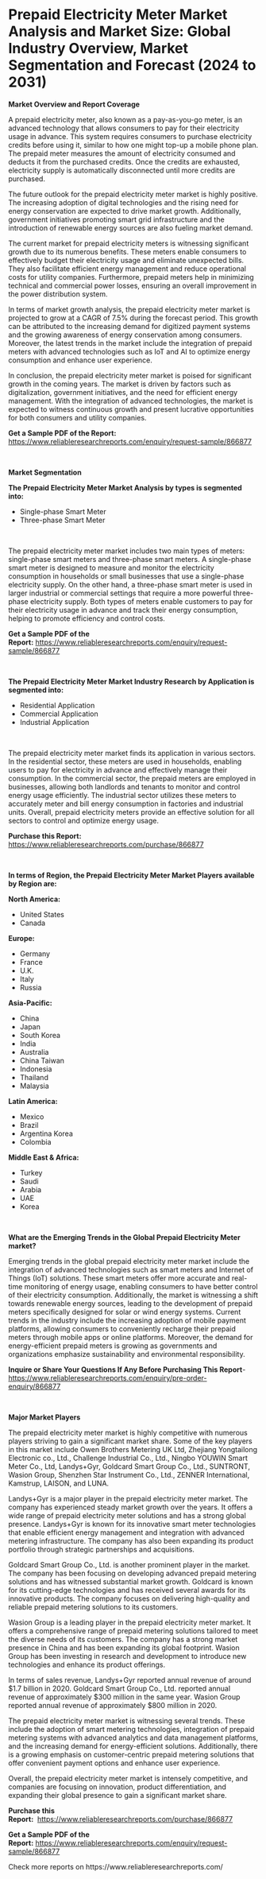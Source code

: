 <p><h1>Prepaid Electricity Meter Market Analysis and Market Size: Global Industry Overview, Market Segmentation and Forecast (2024 to 2031)</h1></p><p><strong>Market Overview and Report Coverage</strong></p>
<p><p>A prepaid electricity meter, also known as a pay-as-you-go meter, is an advanced technology that allows consumers to pay for their electricity usage in advance. This system requires consumers to purchase electricity credits before using it, similar to how one might top-up a mobile phone plan. The prepaid meter measures the amount of electricity consumed and deducts it from the purchased credits. Once the credits are exhausted, electricity supply is automatically disconnected until more credits are purchased.</p><p>The future outlook for the prepaid electricity meter market is highly positive. The increasing adoption of digital technologies and the rising need for energy conservation are expected to drive market growth. Additionally, government initiatives promoting smart grid infrastructure and the introduction of renewable energy sources are also fueling market demand.</p><p>The current market for prepaid electricity meters is witnessing significant growth due to its numerous benefits. These meters enable consumers to effectively budget their electricity usage and eliminate unexpected bills. They also facilitate efficient energy management and reduce operational costs for utility companies. Furthermore, prepaid meters help in minimizing technical and commercial power losses, ensuring an overall improvement in the power distribution system.</p><p>In terms of market growth analysis, the prepaid electricity meter market is projected to grow at a CAGR of 7.5% during the forecast period. This growth can be attributed to the increasing demand for digitized payment systems and the growing awareness of energy conservation among consumers. Moreover, the latest trends in the market include the integration of prepaid meters with advanced technologies such as IoT and AI to optimize energy consumption and enhance user experience.</p><p>In conclusion, the prepaid electricity meter market is poised for significant growth in the coming years. The market is driven by factors such as digitalization, government initiatives, and the need for efficient energy management. With the integration of advanced technologies, the market is expected to witness continuous growth and present lucrative opportunities for both consumers and utility companies.</p></p>
<p><strong>Get a Sample PDF of the Report:</strong> <a href="https://www.reliableresearchreports.com/enquiry/request-sample/866877">https://www.reliableresearchreports.com/enquiry/request-sample/866877</a></p>
<p>&nbsp;</p>
<p><strong>Market Segmentation</strong></p>
<p><strong>The Prepaid Electricity Meter Market Analysis by types is segmented into:</strong></p>
<p><ul><li>Single-phase Smart Meter</li><li>Three-phase Smart Meter</li></ul></p>
<p>&nbsp;</p>
<p><p>The prepaid electricity meter market includes two main types of meters: single-phase smart meters and three-phase smart meters. A single-phase smart meter is designed to measure and monitor the electricity consumption in households or small businesses that use a single-phase electricity supply. On the other hand, a three-phase smart meter is used in larger industrial or commercial settings that require a more powerful three-phase electricity supply. Both types of meters enable customers to pay for their electricity usage in advance and track their energy consumption, helping to promote efficiency and control costs.</p></p>
<p><strong>Get a Sample PDF of the Report:</strong>&nbsp;<a href="https://www.reliableresearchreports.com/enquiry/request-sample/866877">https://www.reliableresearchreports.com/enquiry/request-sample/866877</a></p>
<p>&nbsp;</p>
<p><strong>The Prepaid Electricity Meter Market Industry Research by Application is segmented into:</strong></p>
<p><ul><li>Residential Application</li><li>Commercial Application</li><li>Industrial Application</li></ul></p>
<p>&nbsp;</p>
<p><p>The prepaid electricity meter market finds its application in various sectors. In the residential sector, these meters are used in households, enabling users to pay for electricity in advance and effectively manage their consumption. In the commercial sector, the prepaid meters are employed in businesses, allowing both landlords and tenants to monitor and control energy usage efficiently. The industrial sector utilizes these meters to accurately meter and bill energy consumption in factories and industrial units. Overall, prepaid electricity meters provide an effective solution for all sectors to control and optimize energy usage.</p></p>
<p><strong>Purchase this Report:</strong>&nbsp; <a href="https://www.reliableresearchreports.com/purchase/866877">https://www.reliableresearchreports.com/purchase/866877</a></p>
<p>&nbsp;</p>
<p><strong>In terms of Region, the Prepaid Electricity Meter Market Players available by Region are:</strong></p>
<p>
    <p> <strong> North America: </strong>
        <ul>
            <li>United States</li>
            <li>Canada</li>
        </ul>
        </p> 
    <p> <strong> Europe: </strong>
        <ul>
            <li>Germany</li>
            <li>France</li>
            <li>U.K.</li>
            <li>Italy</li>
            <li>Russia</li>
        </ul>
        </p> 
    <p> <strong> Asia-Pacific: </strong>
        <ul>
            <li>China</li>
            <li>Japan</li>
            <li>South Korea</li>
            <li>India</li>
            <li>Australia</li>
            <li>China Taiwan</li>
            <li>Indonesia</li>
            <li>Thailand</li>
            <li>Malaysia</li>
        </ul>
        </p> 
    <p> <strong> Latin America: </strong>
        <ul>
            <li>Mexico</li>
            <li>Brazil</li>
            <li>Argentina Korea</li>
            <li>Colombia</li>
        </ul>
        </p> 
    <p> <strong> Middle East & Africa: </strong>
        <ul>
            <li>Turkey</li>
            <li>Saudi</li>
            <li>Arabia</li>
            <li>UAE</li>
            <li>Korea</li>
        </ul>
    </p>
    </p>
<p>&nbsp;</p>
<p><strong>What are the Emerging Trends in the Global Prepaid Electricity Meter market?</strong></p>
<p><p>Emerging trends in the global prepaid electricity meter market include the integration of advanced technologies such as smart meters and Internet of Things (IoT) solutions. These smart meters offer more accurate and real-time monitoring of energy usage, enabling consumers to have better control of their electricity consumption. Additionally, the market is witnessing a shift towards renewable energy sources, leading to the development of prepaid meters specifically designed for solar or wind energy systems. Current trends in the industry include the increasing adoption of mobile payment platforms, allowing consumers to conveniently recharge their prepaid meters through mobile apps or online platforms. Moreover, the demand for energy-efficient prepaid meters is growing as governments and organizations emphasize sustainability and environmental responsibility.</p></p>
<p><strong>Inquire or Share Your Questions If Any Before Purchasing This Report</strong>- <a href="https://www.reliableresearchreports.com/enquiry/pre-order-enquiry/866877">https://www.reliableresearchreports.com/enquiry/pre-order-enquiry/866877</a></p>
<p>&nbsp;</p>
<p><strong>Major Market Players</strong></p>
<p><p>The prepaid electricity meter market is highly competitive with numerous players striving to gain a significant market share. Some of the key players in this market include Owen Brothers Metering UK Ltd, Zhejiang Yongtailong Electronic co., Ltd., Challenge Industrial Co., Ltd., Ningbo YOUWIN Smart Meter Co., Ltd, Landys+Gyr, Goldcard Smart Group Co., Ltd., SUNTRONT, Wasion Group, Shenzhen Star Instrument Co., Ltd., ZENNER International, Kamstrup, LAISON, and LUNA.</p><p>Landys+Gyr is a major player in the prepaid electricity meter market. The company has experienced steady market growth over the years. It offers a wide range of prepaid electricity meter solutions and has a strong global presence. Landys+Gyr is known for its innovative smart meter technologies that enable efficient energy management and integration with advanced metering infrastructure. The company has also been expanding its product portfolio through strategic partnerships and acquisitions.</p><p>Goldcard Smart Group Co., Ltd. is another prominent player in the market. The company has been focusing on developing advanced prepaid metering solutions and has witnessed substantial market growth. Goldcard is known for its cutting-edge technologies and has received several awards for its innovative products. The company focuses on delivering high-quality and reliable prepaid metering solutions to its customers.</p><p>Wasion Group is a leading player in the prepaid electricity meter market. It offers a comprehensive range of prepaid metering solutions tailored to meet the diverse needs of its customers. The company has a strong market presence in China and has been expanding its global footprint. Wasion Group has been investing in research and development to introduce new technologies and enhance its product offerings.</p><p>In terms of sales revenue, Landys+Gyr reported annual revenue of around $1.7 billion in 2020. Goldcard Smart Group Co., Ltd. reported annual revenue of approximately $300 million in the same year. Wasion Group reported annual revenue of approximately $800 million in 2020.</p><p>The prepaid electricity meter market is witnessing several trends. These include the adoption of smart metering technologies, integration of prepaid metering systems with advanced analytics and data management platforms, and the increasing demand for energy-efficient solutions. Additionally, there is a growing emphasis on customer-centric prepaid metering solutions that offer convenient payment options and enhance user experience.</p><p>Overall, the prepaid electricity meter market is intensely competitive, and companies are focusing on innovation, product differentiation, and expanding their global presence to gain a significant market share.</p></p>
<p><strong>Purchase this Report:</strong>&nbsp;&nbsp;<a href="https://www.reliableresearchreports.com/purchase/866877">https://www.reliableresearchreports.com/purchase/866877</a></p>
<p></p>
<p><strong>Get a Sample PDF of the Report:</strong>&nbsp;<a href="https://www.reliableresearchreports.com/enquiry/request-sample/866877">https://www.reliableresearchreports.com/enquiry/request-sample/866877</a></p>
<p>Check more reports on https://www.reliableresearchreports.com/</p>